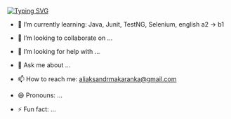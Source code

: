 [![Typing SVG](https://readme-typing-svg.herokuapp.com?font=Fira+Code&pause=1000&color=4700F7&background=6566D400&width=670&lines=Hello%2C+I'm+a+beginner+Java+developer+and+software+tester.+)](https://git.io/typing-svg)
- 🌱 I’m currently learning: Java, Junit, TestNG, Selenium, english a2 -> b1
- 👯 I’m looking to collaborate on ...
- 🤔 I’m looking for help with ...
- 💬 Ask me about ...
- 📫 How to reach me: aliaksandrmakaranka@gmail.com


- 😄 Pronouns: ...
- ⚡ Fun fact: ...

